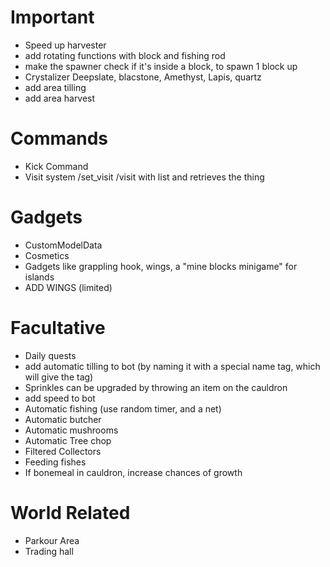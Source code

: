 # Important
- Speed up harvester
- add rotating functions with block and fishing rod
- make the spawner check if it's inside a block, to spawn 1 block up
- Crystalizer Deepslate, blacstone, Amethyst, Lapis, quartz
- add area tilling
- add area harvest
# Commands
- Kick Command
- Visit system /set_visit /visit with list and retrieves the thing
# Gadgets
- CustomModelData
- Cosmetics
- Gadgets like grappling hook, wings, a "mine blocks minigame" for islands
- ADD WINGS (limited)
# Facultative
- Daily quests
- add automatic tilling to bot (by naming it with a special name tag, which will give the tag)
- Sprinkles can be upgraded by throwing an item on the cauldron
- add speed to bot
- Automatic fishing (use random timer, and a net)
- Automatic butcher
- Automatic mushrooms
- Automatic Tree chop
- Filtered Collectors
- Feeding fishes
- If bonemeal in cauldron, increase chances of growth
# World Related
- Parkour Area
- Trading hall